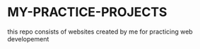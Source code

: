 # MY-PRACTICE-PROJECTS
this repo consists of websites created by me for practicing web developement
